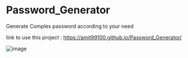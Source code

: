 # Password_Generator
Generate Complex password according to your need 

link to use this project : https://amit99100.github.io/Password_Generator/

![image](https://github.com/user-attachments/assets/b5e4541f-ce1d-48cc-a101-7b84d5f7741a)
